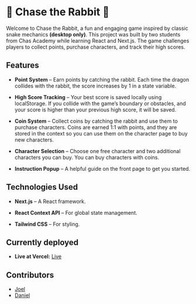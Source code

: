 
# 🐇 Chase the Rabbit 🐉

Welcome to Chase the Rabbit, a fun and engaging game inspired by classic snake mechanics **(desktop only)**. This project was built by two students from Chas Academy while learning React and Next.js. The game challenges players to collect points, purchase characters, and track their high scores.

## Features

- **Point System** – Earn points by catching the rabbit. Each time the dragon collides with the rabbit, the score increases by 1 in a state variable. 

- **High Score Tracking** – Your best score is saved locally using localStorage. If you collide with the game’s boundary or obstacles, and your score is higher than your previous high score, it will be saved.

- **Coin System** – Collect coins by catching the rabbit and use them to purchase characters. Coins are earned 1:1 with points, and they are stored in the context so you can use them on the character page to buy new characters.

- **Character Selection** – Choose one free character and two additional characters you can buy. You can buy characters with coins.

- **Instruction Popup** – A helpful guide on the front page to get you started.

## Technologies Used

- **Next.js** – A React framework.

- **React Context API** – For global state management.

- **Tailwind CSS** – For styling.
  
## Currently deployed
- **Live at Vercel:** <a href="https://chase-the-rabbit-yvfw.vercel.app/" target="_blank">Live</a>

  
## Contributors
- [Joel](https://github.com/Joel050505)
- [Daniel](https://github.com/Dantilldev)
